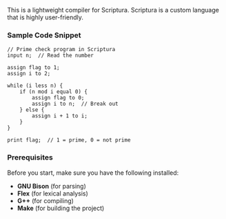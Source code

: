 This is a lightweight compiler for Scriptura. Scriptura is a custom language that is highly user-friendly.
### Sample Code Snippet
```scriptura
// Prime check program in Scriptura
input n;  // Read the number

assign flag to 1;
assign i to 2;

while (i less n) {
    if (n mod i equal 0) {
        assign flag to 0;
        assign i to n;  // Break out
    } else {
        assign i + 1 to i;
    }
}

print flag;  // 1 = prime, 0 = not prime
```
### Prerequisites
Before you start, make sure you have the following installed:

- **GNU Bison** (for parsing)
- **Flex** (for lexical analysis)
- **G++** (for compiling)
- **Make** (for building the project)
